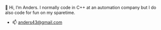 👋 Hi, I’m Anders. I normally code in C++ at an automation company but I do also code for fun on my sparetime. 

- 📫 anders43@gmail.com

<!---
anders43/anders43 is a ✨ special ✨ repository because its `README.md` (this file) appears on your GitHub profile.
You can click the Preview link to take a look at your changes.
--->
